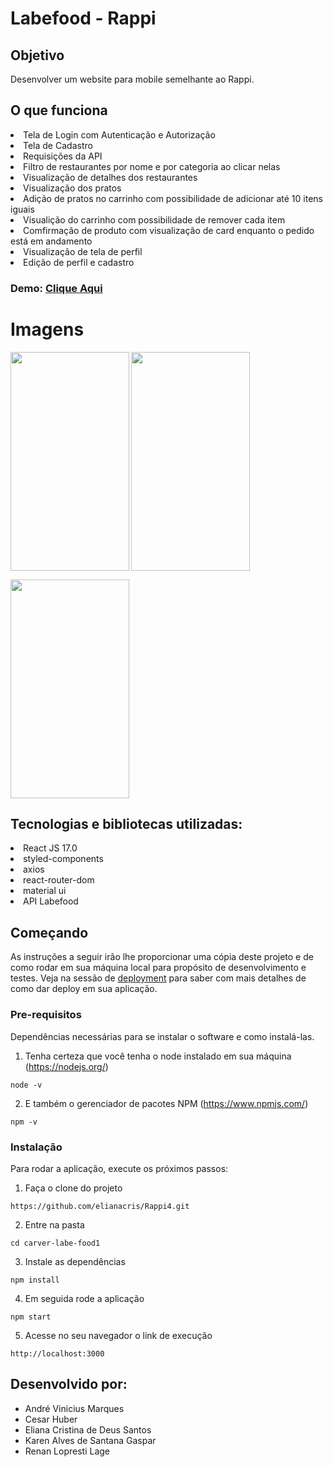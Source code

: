 # Labefood - Rappi 

## Objetivo
Desenvolver um website para mobile semelhante ao Rappi. 

## O que funciona
<li> Tela de Login com Autenticação e Autorização
<li> Tela de Cadastro
<li> Requisições da API
<li> Filtro de restaurantes por nome e por categoria ao clicar nelas
<li> Visualização de detalhes dos restaurantes
<li> Visualização dos pratos
<li> Adição de pratos no carrinho com possibilidade de adicionar até 10 itens iguais
<li> Visualição do carrinho com possibilidade de remover cada item
<li> Comfirmação de produto com visualização de card enquanto o pedido está em andamento
<li> Visualização de tela de perfil
<li> Edição de perfil e cadastro
 
### Demo: [Clique Aqui](https://rappi4a-carver.surge.sh)
 
# Imagens
  
<a href="https://user-images.githubusercontent.com/89935565/150396573-c09a8d32-e1ef-4cba-bd6a-e7a9a118d372.png"><img src="https://user-images.githubusercontent.com/89935565/150396573-c09a8d32-e1ef-4cba-bd6a-e7a9a118d372.png" align="left" height="350" width="190" ></a>
 
 <a href="https://user-images.githubusercontent.com/89935565/150396589-de1779ce-0b26-4f3b-94ad-10c663b7e359.png"><img src="https://user-images.githubusercontent.com/89935565/150396589-de1779ce-0b26-4f3b-94ad-10c663b7e359.png"  height="350" width="190" ></a>
 
 <a href="https://user-images.githubusercontent.com/89935565/150396594-f6fc9db4-90bb-48c5-9d5a-43c0a4e29335.png"><img src="https://user-images.githubusercontent.com/89935565/150396594-f6fc9db4-90bb-48c5-9d5a-43c0a4e29335.png"  height="350" width="190" ></a>
 
 ## Tecnologias e bibliotecas utilizadas:
<li> React JS 17.0
<li> styled-components
<li> axios
<li> react-router-dom
<li> material ui
<li> API Labefood

## Começando

As instruções a seguir irão lhe proporcionar uma cópia deste projeto e de como rodar em sua máquina local para propósito de desenvolvimento e testes. Veja na sessão de [deployment](#Deployment) para saber com mais detalhes de como dar deploy em sua aplicação.

### Pre-requisitos
Dependências necessárias para se instalar o software e como instalá-las.

1. Tenha certeza que você tenha o node instalado em sua máquina (https://nodejs.org/)

```
node -v
```
2. E também o gerenciador de pacotes NPM (https://www.npmjs.com/)
```
npm -v
```

### Instalação

Para rodar a aplicação, execute os próximos passos:

1. Faça o clone do projeto
```
https://github.com/elianacris/Rappi4.git
```

2. Entre na pasta

```
cd carver-labe-food1
```

3. Instale as dependências

```
npm install
```

4. Em seguida rode a aplicação

```
npm start
```

5. Acesse no seu navegador o link de execução

```
http://localhost:3000
```

## Desenvolvido por: 
- André Vinicius Marques
- Cesar Huber
- Eliana Cristina de Deus Santos
- Karen Alves de Santana Gaspar
- Renan Lopresti Lage

